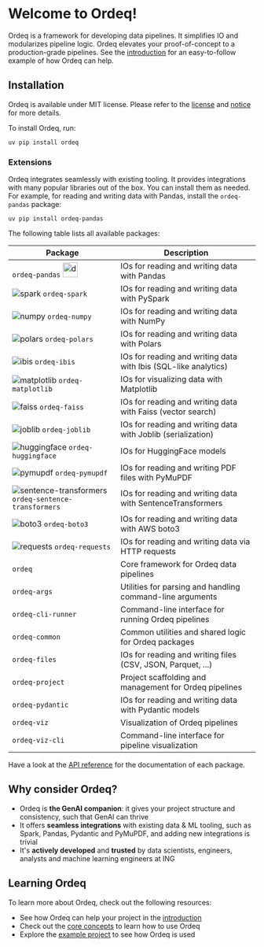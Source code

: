 # Welcome to Ordeq!

Ordeq is a framework for developing data pipelines.
It simplifies IO and modularizes pipeline logic.
Ordeq elevates your proof-of-concept to a production-grade pipelines.
See the [introduction][intro] for an easy-to-follow example of how Ordeq can help.

## Installation

Ordeq is available under MIT license.
Please refer to the [license][license] and [notice][notice] for more details.

To install Ordeq, run:

```shell
uv pip install ordeq
```

### Extensions

Ordeq integrates seamlessly with existing tooling.
It provides integrations with many popular libraries out of the box.
You can install them as needed.
For example, for reading and writing data with Pandas, install the `ordeq-pandas` package:

```shell
uv pip install ordeq-pandas
```

The following table lists all available packages:

| Package                                                                                                                                              | Description                                                     |
|------------------------------------------------------------------------------------------------------------------------------------------------------|-----------------------------------------------------------------|
| `ordeq-pandas` <img src="https://raw.githubusercontent.com/pandas-dev/pandas/main/web/pandas/static/img/pandas_mark.svg" alt="drawing" height="30"/> | IOs for reading and writing data with Pandas                    |
| ![spark](https://upload.wikimedia.org/wikipedia/commons/f/f3/Apache_Spark_logo.svg) `ordeq-spark`                                                    | IOs for reading and writing data with PySpark                   |
| ![numpy](https://numpy.org/images/logo.svg) `ordeq-numpy`                                                                                            | IOs for reading and writing data with NumPy                     |
| ![polars](https://www.pola.rs/assets/img/logo.svg) `ordeq-polars`                                                                                    | IOs for reading and writing data with Polars                    |
| ![ibis](https://ibis-project.org/_static/ibis-logo.svg) `ordeq-ibis`                                                                                 | IOs for reading and writing data with Ibis (SQL-like analytics) |
| ![matplotlib](https://matplotlib.org/_static/images/logo2.svg) `ordeq-matplotlib`                                                                    | IOs for visualizing data with Matplotlib                        |
| ![faiss](https://raw.githubusercontent.com/facebookresearch/faiss/main/resources/faiss_logo.png) `ordeq-faiss`                                       | IOs for reading and writing data with Faiss (vector search)     |
| ![joblib](https://joblib.readthedocs.io/en/latest/_static/joblib-logo-light.svg) `ordeq-joblib`                                                      | IOs for reading and writing data with Joblib (serialization)    |
| ![huggingface](https://huggingface.co/front/assets/huggingface_logo.svg) `ordeq-huggingface`                                                         | IOs for HuggingFace models                                      |
| ![pymupdf](https://pymupdf.readthedocs.io/en/latest/_static/logo.png) `ordeq-pymupdf`                                                                | IOs for reading and writing PDF files with PyMuPDF              |
| ![sentence-transformers](https://www.sbert.net/_static/logo.png) `ordeq-sentence-transformers`                                                       | IOs for reading and writing data with SentenceTransformers      |
| ![boto3](https://boto3.amazonaws.com/v1/documentation/api/latest/_static/boto3.png) `ordeq-boto3`                                                    | IOs for reading and writing data with AWS boto3                 |
| ![requests](https://requests.readthedocs.io/en/latest/_static/requests-logo.png) `ordeq-requests`                                                    | IOs for reading and writing data via HTTP requests              |
| `ordeq`                                                                                                                                              | Core framework for Ordeq data pipelines                         |
| `ordeq-args`                                                                                                                                         | Utilities for parsing and handling command-line arguments       |
| `ordeq-cli-runner`                                                                                                                                   | Command-line interface for running Ordeq pipelines              |
| `ordeq-common`                                                                                                                                       | Common utilities and shared logic for Ordeq packages            |
| `ordeq-files`                                                                                                                                        | IOs for reading and writing files (CSV, JSON, Parquet, ...)     |
| `ordeq-project`                                                                                                                                      | Project scaffolding and management for Ordeq pipelines          |
| `ordeq-pydantic`                                                                                                                                     | IOs for reading and writing data with Pydantic models           |
| `ordeq-viz`                                                                                                                                          | Visualization of Ordeq pipelines                                |
| `ordeq-viz-cli`                                                                                                                                      | Command-line interface for pipeline visualization               |

Have a look at the [API reference][api-ref] for the documentation of each package.

## Why consider Ordeq?

- Ordeq is **the GenAI companion**: it gives your project structure and consistency, such that GenAI can thrive
- It offers **seamless integrations** with existing data & ML tooling, such as Spark, Pandas, Pydantic and PyMuPDF, and
  adding new integrations is trivial
- It's **actively developed** and **trusted** by data scientists, engineers, analysts and machine learning engineers at
  ING

## Learning Ordeq

To learn more about Ordeq, check out the following resources:

- See how Ordeq can help your project in the [introduction][intro]
- Check out the [core concepts][core-concepts] to learn how to use Ordeq
- Explore the [example project][example-project] to see how Ordeq is used

[core-concepts]: docs/getting-started/concepts/io.md

[api-ref]: docs/api/ordeq/types.md

[intro]: docs/getting-started/introduction.md

[example-project]: docs/guides/examples/example-project/README.md

[license]: ./LICENSE

[notice]: ./NOTICE
